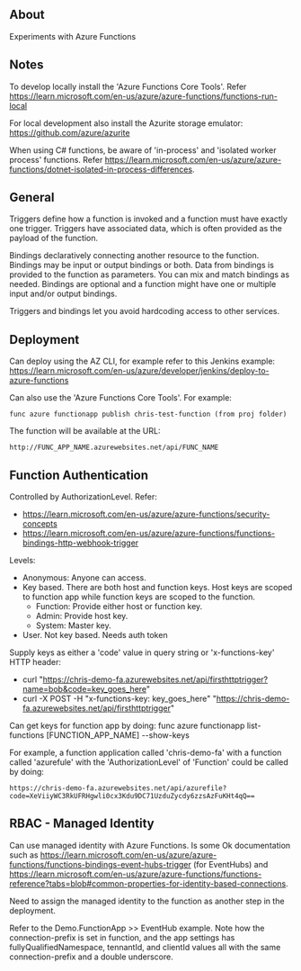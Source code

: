 ## About

Experiments with Azure Functions

## Notes


To develop locally install the 'Azure Functions Core Tools'. Refer https://learn.microsoft.com/en-us/azure/azure-functions/functions-run-local

For local development also install the Azurite storage emulator: https://github.com/azure/azurite

When using C# functions, be aware of 'in-process' and 'isolated worker process' functions. Refer https://learn.microsoft.com/en-us/azure/azure-functions/dotnet-isolated-in-process-differences.


## General

Triggers define how a function is invoked and a function must have exactly one trigger. Triggers have associated data, which is often provided as the payload of the function.

Bindings declaratively connecting another resource to the function. Bindings may be input or output bindings or both. Data from bindings is provided to the function as parameters. You can mix and match
bindings as needed. Bindings are optional and a function might have one or multiple input and/or output bindings.

Triggers and bindings let you avoid hardcoding access to other services.


## Deployment

Can deploy using the AZ CLI, for example refer to this Jenkins example: https://learn.microsoft.com/en-us/azure/developer/jenkins/deploy-to-azure-functions

Can also use the 'Azure Functions Core Tools'. For example:

    func azure functionapp publish chris-test-function (from proj folder)

The function will be available at the URL:

    http://FUNC_APP_NAME.azurewebsites.net/api/FUNC_NAME


## Function Authentication

Controlled by AuthorizationLevel. Refer:

- https://learn.microsoft.com/en-us/azure/azure-functions/security-concepts
- https://learn.microsoft.com/en-us/azure/azure-functions/functions-bindings-http-webhook-trigger


Levels:

- Anonymous: Anyone can access.
- Key based. There are both host and function keys. Host keys are scoped to function app while function keys are scoped to the function. 
    - Function: Provide either host or function key.
    - Admin: Provide host key.
    - System: Master key.
- User. Not key based. Needs auth token

Supply keys as either a 'code' value in query string or 'x-functions-key' HTTP header:

- curl "https://chris-demo-fa.azurewebsites.net/api/firsthttptrigger?name=bob&code=key_goes_here"
- curl -X POST -H "x-functions-key: key_goes_here" "https://chris-demo-fa.azurewebsites.net/api/firsthttptrigger"


Can get keys for function app by doing: func azure functionapp list-functions [FUNCTION_APP_NAME] --show-keys

For example, a function application called 'chris-demo-fa' with a function called 'azurefule' with the 'AuthorizationLevel' of 'Function' could be called by doing:

    https://chris-demo-fa.azurewebsites.net/api/azurefile?code=XeViiyWC3RkUFRHgwli0cx3Kdu9DC71UzduZycdy6zzsAzFuKHt4qQ==



## RBAC - Managed Identity

Can use managed identity with Azure Functions. Is some Ok documentation such as https://learn.microsoft.com/en-us/azure/azure-functions/functions-bindings-event-hubs-trigger
(for EventHubs) and https://learn.microsoft.com/en-us/azure/azure-functions/functions-reference?tabs=blob#common-properties-for-identity-based-connections.

Need to assign the managed identity to the function as another step in the deployment.

Refer to the Demo.FunctionApp >> EventHub example. Note how the connection-prefix is set in function, and the app settings has fullyQualifiedNamespace, tennantId, and clientId
 values all with the same connection-prefix and a double underscore.

